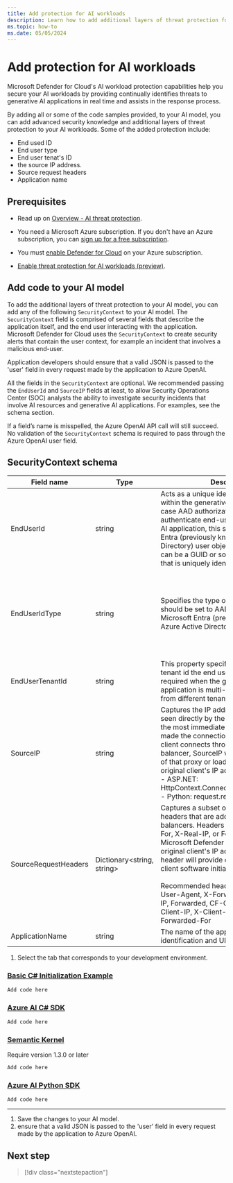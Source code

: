 ```yaml
---
title: Add protection for AI workloads
description: Learn how to add additional layers of threat protection for AI workloads on your Azure subscription with Microsoft Defender for Cloud.
ms.topic: how-to
ms.date: 05/05/2024
---
```


# Add protection for AI workloads

Microsoft Defender for Cloud's AI workload protection capabilities help you secure your AI workloads by providing continually identifies threats to generative AI applications in real time and assists in the response process. 

By adding all or some of the code samples provided, to your AI model, you can add advanced security knowledge and additional layers of threat protection to your AI workloads. Some of the added protection include:

- End used ID
- End user type
- End user tenat's ID
- the source IP address.
- Source request headers
- Application name

## Prerequisites

- Read up on [Overview - AI threat protection](ai-threat-protection.md).

- You need a Microsoft Azure subscription. If you don't have an Azure subscription, you can [sign up for a free subscription](https://azure.microsoft.com/pricing/free-trial/).

- You must [enable Defender for Cloud](get-started.md#enable-defender-for-cloud-on-your-azure-subscription) on your Azure subscription.

- [Enable threat protection for AI workloads (preview)](ai-onboarding.md).

## Add code to your AI model

To add the additional layers of threat protection to your AI model, you can add any of the following `SecurityContext` to your AI model. The `SecurityContext` field is comprised of several fields that describe the application itself, and the end user interacting with the application. Microsoft Defender for Cloud uses the `SecurityContext` to create security alerts that contain the user context, for example an incident that involves a malicious end-user. 

Application developers should ensure that a valid JSON is passed to the 'user' field in every request made by the application to Azure OpenAI.

All the fields in the `SecurityContext` are optional. We recommended passing the `EndUserId` and `SourceIP` fields at least, to allow Security Operations Center (SOC) analysts the ability to investigate security incidents that involve AI resources and generative AI applications. For examples, see the schema section.

If a field’s name is misspelled, the Azure OpenAI API call will still succeed. No validation of the `SecurityContext` schema is required to pass through the Azure OpenAI user field. 

## SecurityContext schema

| Field name | Type | Description | Optional | Example |
|------------|------|-------------|----------|---------|
| EndUserId | string | Acts as a unique identifier for the end user within the generative AI application, in case AAD authorization is used to authenticate end-users in the generative AI application, this should be Microsoft Entra (previously known as Azure Active Directory) user object id, otherwise this can be a GUID or some other identifier that is uniquely identifying the user. | Yes | 1234a123-12a3-1234-1ab2-a1b2c34d56e |
| EndUserIdType | string | Specifies the type of end user identifier. It should be set to AAD when using Microsoft Entra (previously known as Azure Active Directory) user object ID. | Yes, unless EndUserId is passed, in that case this must be set to proper value. | AAD, Google, Other |
| EndUserTenantId | string | This property specifies the Microsoft 365 tenant id the end user belongs to. It is required when the generative AI application is multi-tenant and end users from different tenants can login. | Yes | 1234a123-12a3-1234-1ab2-a1b2c34d56e  |
| SourceIP  | string | Captures the IP address of the client as seen directly by the server. It represents the most immediate client IP address that made the connection to the server. If the client connects through a proxy or load balancer, SourceIP will be the IP address of that proxy or load balancer, not the original client's IP address: <br> - ASP.NET: HttpContext.Connection.RemoteIpAddress <br> - Python: request.remote_addr | Yes | 12.34.567.891, 1234:1:123a:123:1a2b:ab1:ab1c:ab12 |
| SourceRequestHeaders  | Dictionary<string, string> | Captures a subset of end user's request headers that are added by proxies or load balancers. Headers like X-Forwarded-For, X-Real-IP, or Forwarded are used by Microsoft Defender for Cloud to get the original client's IP address. User-Agent header will provide context about the client software initiating the API request. <br><br> Recommended header names include: User-Agent, X-Forwarded-For, X-Real-IP, Forwarded, CF-Connecting-IP, True-Client-IP, X-Client-IP, X-Forwarded, Forwarded-For | Yes | - |
| ApplicationName | string | The name of the application, used for identification and UI purposes. | Yes | Contoso HR Copilot, Customer sales chat bot. |

1. Select the tab that corresponds to your development environment.


### [Basic C# Initialization Example](#tab/basic-c-initialization-example)

```csharp
Add code here
```

### [Azure AI C# SDK](#tab/azure-ai-c-sdk)

```csharp
Add code here
```

### [Semantic Kernel](#tab/sementic-kernel)

Require version 1.3.0 or later

```bash
Add code here
```

### [Azure AI Python SDK](#tab/azure-ai-python-sdk)

```azurecli
Add code here
```

---

1. Save the changes to your AI model.
1. ensure that a valid JSON is passed to the 'user' field in every request made by the application to Azure OpenAI.

## Next step

> [!div class="nextstepaction"]
> 